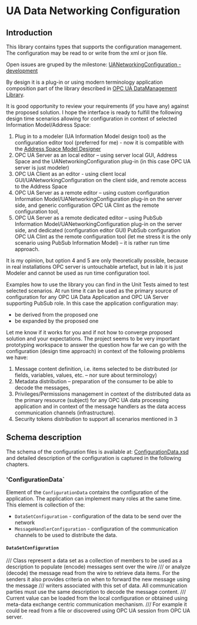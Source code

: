 # UA Data Networking Configuration

## Introduction
This library contains types that supports the configuration management. The configuration may be read to or write from the xml or json file.

Open issues are gruped by the milestone: [UANetworkingConfiguration - development](https://github.com/mpostol/OPC-UA-OOI/issues?q=is%3Aopen+is%3Aissue+milestone%3A%22UANetworkingConfiguration+-+development%22)

By design it is a plug-in or using modern terminology application composition part of the library described in [OPC UA DataManagement Library](../../SemanticDataSolution/DataManagement#opc-ua-datamanagement-library).

It is good opportunity to review your requirements (if you have any) against the proposed solution. I hope the interface is ready to fulfill the following design time scenarios allowing for configuration in context of selected Information Model/Address Space:

1. Plug in to a modeler (UA Information Model design tool) as the configuration editor tool (preferred for me) - now it is compatible with the [Address Space Model Designer](http://www.commsvr.com/Products/OPCUA/UAModelDesigner.aspx)
2. OPC UA Server as an local editor – using server local GUI, Address Space and the UANetworkingConfiguration plug-in (in this case OPC UA server is just modeler)
3. OPC UA Client as an editor  - using client local GUI/UANetworkingConfiguration on the client side, and remote access to the Address Space
4. OPC UA Server as a remote editor – using custom configuration Information Model/UANetworkingConfiguration plug-in on the server side, and  generic configuration OPC UA Clint as the remote configuration tool,
5. OPC UA Server as a remote dedicated editor – using PubSub Information Model/UANetworkingConfiguration plug-in on the server side, and  dedicated (configuration editor GUI) PubSub configuration OPC UA Clint as the remote configuration tool (let me stress it is the only scenario using PubSub Information Model) – it is rather run time approach.

It is my opinion, but option 4 and 5 are only theoretically possible, because in real installations OPC server is untouchable artefact, but in lab it is just Modeler and cannot be used as run time configuration tool.

Examples how to use the library you can find in the Unit Tests aimed to test selected scenarios.
At run time it can be used as the primary source of configuration for any OPC UA Data Application and OPC UA Server supporting PubSub role. In this case the application configuration may:
* be derived from the proposed one
* be expanded by the proposed one

Let me know if it works for you and if not how to converge proposed solution and your expectations.
The project seems to be very important prototyping workspace to answer the question how far we can go with the configuration (design time approach) in context of the following problems we have:

1. Message content definition, i.e. items selected to be distributed (or fields, variables, values, etc.  – nor sure about terminology)
2. Metadata distribution – preparation of the consumer to be able to decode the messages,
3. Privileges/Permissions management in context of the distributed data as the primary resource (subject) for any OPC UA data processing application and in context of the message handlers as the data access communication channels (infrastructure).
4. Security tokens distribution to support all scenarios mentioned in 3

## Schema description

The schema of the configuration files is available at:  [ConfigurationData.xsd](./Serialization/ConfigurationData.xsd) and detailed description of the configuration is captured in the
following chapters.
### 'ConfigurationData`

Element of the `ConfigurationData` contains the configuration of the application. The application can implement many roles at the same time. This element is collection of the:

* `DataSetConfiguration` - configuration of the data to be send over the network
* `MessageHandlerConfiguration` - configuration of the communication channels to be used to distribute the data.

#### `DataSetConfiguration`

/// Class <see cref="DataSetConfiguration"/> represent a data set as a collection of members to be used as a description to populate (encode) messages sent over the wire 
/// or analyze (decode) the message read from the wire to retrieve data items. For the senders it also provides criteria on when to forward the new message using the message
/// writers associated with this set of data. All communication parties must use the same <see cref="DataSetConfiguration"/> description to decode the message content.
/// Current value can be loaded from the local configuration or obtained using meta-data exchange centric communication mechanism.
/// For example it could be read from a file or discovered using OPC UA session from OPC UA server.

